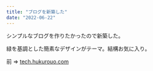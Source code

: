 ```yaml
---
title: "ブログを新築した"
date: "2022-06-22"
---
```


シンプルなブログを作りたかったので新築した。

緑を基調とした簡素なデザインがテーマ。結構お気に入り。

前 => [tech.hukurouo.com](https://tech.hukurouo.com/)